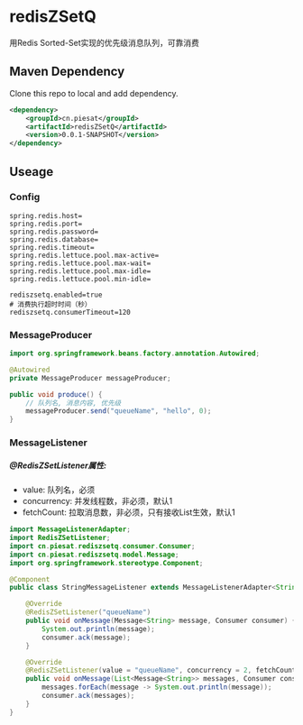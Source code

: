 # redisZSetQ
用Redis Sorted-Set实现的优先级消息队列，可靠消费

## Maven Dependency
Clone this repo to local and add dependency.
```xml
<dependency>
    <groupId>cn.piesat</groupId>
    <artifactId>redisZSetQ</artifactId>
    <version>0.0.1-SNAPSHOT</version>
</dependency>
```
## Useage
### Config
```properties
spring.redis.host=
spring.redis.port=
spring.redis.password=
spring.redis.database=
spring.redis.timeout=
spring.redis.lettuce.pool.max-active=
spring.redis.lettuce.pool.max-wait=
spring.redis.lettuce.pool.max-idle=
spring.redis.lettuce.pool.min-idle=

rediszsetq.enabled=true
# 消费执行超时时间（秒）
rediszsetq.consumerTimeout=120
```
### MessageProducer

```java
import org.springframework.beans.factory.annotation.Autowired;

@Autowired
private MessageProducer messageProducer;

public void produce() {
    // 队列名, 消息内容, 优先级
    messageProducer.send("queueName", "hello", 0);
}
```
### MessageListener
##### @RedisZSetListener属性:
- value: 队列名，必须
- concurrency: 并发线程数，非必须，默认1
- fetchCount: 拉取消息数，非必须，只有接收List生效，默认1

```java
import MessageListenerAdapter;
import RedisZSetListener;
import cn.piesat.rediszsetq.consumer.Consumer;
import cn.piesat.rediszsetq.model.Message;
import org.springframework.stereotype.Component;

@Component
public class StringMessageListener extends MessageListenerAdapter<String> {

    @Override
    @RedisZSetListener("queueName")
    public void onMessage(Message<String> message, Consumer consumer) {
        System.out.println(message);
        consumer.ack(message);
    }

    @Override
    @RedisZSetListener(value = "queueName", concurrency = 2, fetchCount = 2)
    public void onMessage(List<Message<String>> messages, Consumer consumer) {
        messages.forEach(message -> System.out.println(message));
        consumer.ack(messages);
    }
}
```
